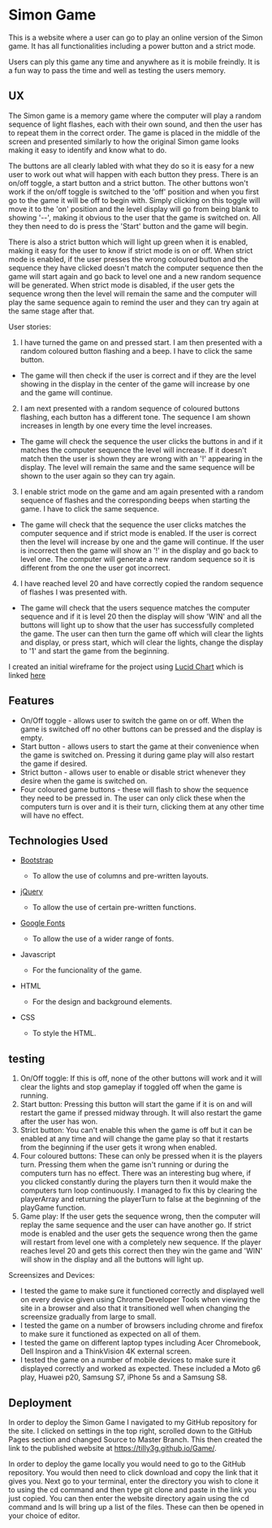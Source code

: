 # Simon Game

This is a website where a user can go to play an online version of the Simon game. It has all functionalities including
a power button and a strict mode. 

Users can ply this game any time and anywhere as it is mobile freindly. It is a fun way to pass the time and well as testing
the users memory.

## UX

The Simon game is a memory game where the computer will play a random sequence of light flashes, each with their own sound,
and then the user has to repeat them in the correct order. The game is placed in the middle of the screen and presented 
similarly to how the original Simon game looks making it easy to identify and know what to do.

The buttons are all clearly labled with what they do so it is easy for a new user to work out what will happen with each button
they press. There is an on/off toggle, a start button and a strict button. The other buttons won't work if the on/off toggle is
switched to the 'off' position and when you first go to the game it will be off to begin with. Simply clicking on this toggle 
will move it to the 'on' position and the level display will go from being blank to showing '--', making it obvious to the user
that the game is switched on. All they then need to do is press the 'Start' button and the game will begin.

There is also a strict button which will light up green when it is enabled, making it easy for the user to know if strict mode 
is on or off. When strict mode is enabled, if the user presses the wrong coloured button and the sequence they have clicked
doesn't match the computer sequence then the game will start again and go back to level one and a new random sequence will be 
generated. When strict mode is disabled, if the user gets the sequence wrong then the level will remain the same and the computer 
will play the same sequence again to remind the user and they can try again at the same stage after that.

User stories:

1. I have turned the game on and pressed start. I am then presented with a random coloured button flashing and a beep.
I have to click the same button.

- The game will then check if the user is correct and if they are the level showing in the display in the center of the game will
increase by one and the game will continue.

2. I am next presented with a random sequence of coloured buttons flashing, each button has a different tone. The sequence I am 
shown increases in length by one every time the level increases. 

- The game will check the sequence the user clicks the buttons in and if it matches the computer sequence the level will increase. 
If it doesn't match then the user is shown they are wrong with an '!' appearing in the display. The level will remain the same and
the same sequence will be shown to the user again so they can try again.

3. I enable strict mode on the game and am again presented with a random sequence of flashes and the corresponding beeps when 
starting the game. I have to click the same sequence.

- The game will check that the sequence the user clicks matches the computer sequence and if strict mode is enabled. If the user 
is correct then the level will increase by one and the game will continue. If the user is incorrect then the game will show an
'!' in the display and go back to level one. The computer will generate a new random sequence so it is different from the one 
the user got incorrect. 

4. I have reached level 20 and have correctly copied the random sequence of flashes I was presented with.

- The game will check that the users sequence matches the computer sequence and if it is level 20 then the display will show 
'WIN' and all the buttons will light up to show that the user has successfully completed the game. The user can then turn the game
off which will clear the lights and display, or press start, which will clear the lights, change the display to '1' and start the 
game from the beginning.

I created an initial wireframe for the project using [Lucid Chart](https://www.lucidchart.com/pages/home) which is linked [here](assets/wire-frame/bakery_website.pdf)

## Features

- On/Off toggle - allows user to switch the game on or off. When the game is switched off no other buttons can be pressed and the
display is empty.
- Start button - allows users to start the game at their convenience when the game is switched on. Pressing it during game play will also restart the game if
desired.
- Strict button - allows user to enable or disable strict whenever they desire when the game is switched on.
- Four coloured game buttons - these will flash to show the sequence they need to be pressed in. The user can only click these 
when the computers turn is over and it is their turn, clicking them at any other time will have no effect.

## Technologies Used

- [Bootstrap](https://getbootstrap.com/)
    - To allow the use of columns and pre-written layouts.

- [jQuery](https://jquery.com/)
    - To allow the use of certain pre-written functions.

- [Google Fonts](https://fonts.google.com)
    - To allow the use of a wider range of fonts.

- Javascript
    - For the funcionality of the game.

- HTML
    - For the design and background elements.

- CSS
    - To style the HTML.

## testing

1. On/Off toggle:
    If this is off, none of the other buttons will work and it will clear the lights and stop gameplay if toggled
    off when the game is running.
2. Start button:
    Pressing this button will start the game if it is on and will restart the game if pressed midway through. It
    will also restart the game after the user has won.
3. Strict button:
    You can't enable this when the game is off but it can be enabled at any time and will change the game play 
    so that it restarts from the beginning if the user gets it wrong when enabled.
4. Four coloured buttons:
    These can only be pressed when it is the players turn. Pressing them when the game isn't running or during 
    the computers turn has no effect. There was an interesting bug where, if you clicked constantly during the 
    players turn then it would make the computers turn loop continuously. I managed to fix this by clearing the 
    playerArray and returning the playerTurn to false at the beginning of the playGame function.
5. Game play:
    If the user gets the sequence wrong, then the computer will replay the same sequence and the user can have 
    another go. If strict mode is enabled and the user gets the sequence wrong then the game will restart from 
    level one with a completely new sequence.
    If the player reaches level 20 and gets this correct then they win the game and 'WIN' will show in the 
    display and all the buttons will light up.

Screensizes and Devices:
- I tested the game to make sure it functioned correctly and displayed well on every device given using Chrome 
Developer Tools when viewing the site in a browser and also that it transitioned well when changing the screensize 
gradually from large to small.
- I tested the game on a number of browsers including chrome and firefox to make sure it functioned as expected on 
all of them. 
- I tested the game on different laptop types including Acer Chromebook, Dell Inspiron and a ThinkVision 4K external 
screen.
- I tested the game on a number of mobile devices to make sure it displayed correctly and worked as expected. These 
included a Moto g6 play, Huawei p20, Samsung S7, iPhone 5s and a Samsung S8.

## Deployment

In order to deploy the Simon Game I navigated to my GitHub repository for the site. I clicked on settings in the top 
right, scrolled down to the GitHub Pages section and changed Source to Master Branch. This then created the link to the 
published website at https://tilly3g.github.io/Game/.


In order to deploy the game locally you would need to go to the GitHub repository. You would then need to click download 
and copy the link that it gives you. Next go to your terminal, enter the directory you wish to clone it to using the cd 
command and then type git clone and paste in the link you just copied. You can then enter the website directory again 
using the cd command and ls will bring up a list of the files. These can then be opened in your choice of editor.